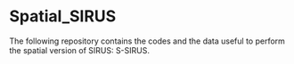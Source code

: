 # Spatial_SIRUS
The following repository contains the codes and the data useful to perform the spatial version of SIRUS: S-SIRUS.
